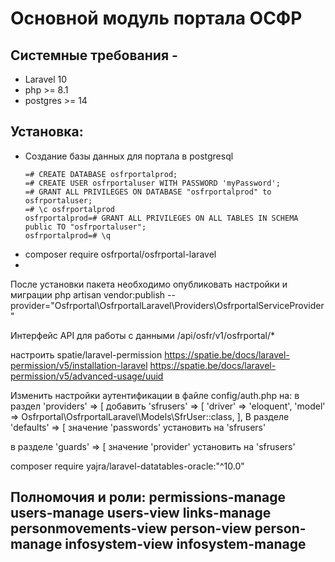 # Основной модуль портала ОСФР
## Системные требования -

* Laravel 10
* php >= 8.1
* postgres >= 14

## Установка:
* Создание базы данных для портала в postgresql
    ```postgresql
    =# CREATE DATABASE osfrportalprod;
    =# CREATE USER osfrportaluser WITH PASSWORD 'myPassword';
    =# GRANT ALL PRIVILEGES ON DATABASE "osfrportalprod" to osfrportaluser;
    =# \c osfrportalprod
    osfrportalprod=# GRANT ALL PRIVILEGES ON ALL TABLES IN SCHEMA public TO "osfrportaluser";
    osfrportalprod=# \q
    ```
* composer require osfrportal/osfrportal-laravel
*


После установки пакета необходимо опубликовать настройки и миграции
php artisan vendor:publish --provider="Osfrportal\OsfrportalLaravel\Providers\OsfrportalServiceProvider\"

Интерфейс API для работы с данными
/api/osfr/v1/osfrportal/*

настроить spatie/laravel-permission
<https://spatie.be/docs/laravel-permission/v5/installation-laravel>
<https://spatie.be/docs/laravel-permission/v5/advanced-usage/uuid>

Изменить настройки аутентификации в файле config/auth.php на:
в раздел
'providers' => [
добавить
'sfrusers' => [
            'driver' => 'eloquent',
            'model' => Osfrportal\OsfrportalLaravel\Models\SfrUser::class,
        ],
В разделе
'defaults' => [
значение 'passwords' установить на 'sfrusers'

в разделе 'guards' => [
значение 'provider' установить на 'sfrusers'

composer require yajra/laravel-datatables-oracle:"^10.0"

Полномочия и роли:
permissions-manage
users-manage
users-view
links-manage
personmovements-view
person-view
person-manage
infosystem-view
infosystem-manage
----
